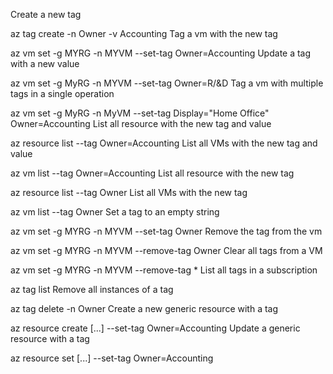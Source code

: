 Create a new tag

az tag create -n Owner -v Accounting
Tag a vm with the new tag

az vm set -g MYRG -n MYVM --set-tag Owner=Accounting
Update a tag with a new value

az vm set -g MyRG -n MYVM --set-tag Owner=R/&D
Tag a vm with multiple tags in a single operation

az vm set -g MyRG -n MyVM --set-tag Display="Home Office" Owner=Accounting
List all resource with the new tag and value

az resource list --tag Owner=Accounting
List all VMs with the new tag and value

az vm list --tag Owner=Accounting
List all resource with the new tag

az resource list --tag Owner
List all VMs with the new tag

az vm list --tag Owner
Set a tag to an empty string

az vm set -g MYRG -n MYVM --set-tag Owner
Remove the tag from the vm

az vm set -g MYRG -n MYVM --remove-tag Owner
Clear all tags from a VM

az vm set -g MYRG -n MYVM --remove-tag *
List all tags in a subscription

az tag list
Remove all instances of a tag

az tag delete -n Owner
Create a new generic resource with a tag

az resource create [...] --set-tag Owner=Accounting
Update a generic resource with a tag

az resource set [...] --set-tag Owner=Accounting
